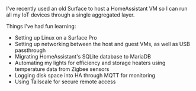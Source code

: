 I've recently used an old Surface to host a HomeAssistant VM so I can run all my IoT devices through a single aggregated layer.

Things I've had fun learning:

- Setting up Linux on a Surface Pro
- Setting up networking between the host and guest VMs, as well as USB passthrough
- Migrating HomeAssistant's SQLite database to MariaDB
- Automating my lights for efficiency and storage heaters using temperature data from Zigbee sensors
- Logging disk space into HA through MQTT for monitoring
- Using Tailscale for secure remote access
